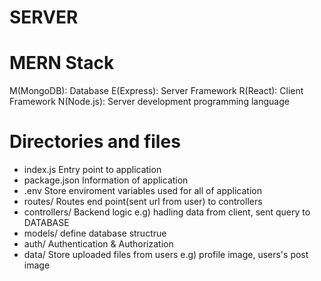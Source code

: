 # SERVER

# MERN Stack
M(MongoDB): Database
E(Express): Server Framework
R(React): Client Framework
N(Node.js): Server development programming language

# Directories and files
- index.js
Entry point to application
- package.json
Information of application
- .env
Store enviroment variables used for all of application
- routes/
Routes end point(sent url from user) to controllers
- controllers/
Backend logic 
e.g) hadling data from client, sent query to DATABASE
- models/
define database structrue
- auth/
Authentication & Authorization
- data/
Store uploaded files from users
e.g) profile image, users's post image





